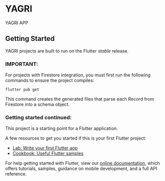 # YAGRI

YAGRI APP

## Getting Started

YAGRI projects are built to run on the Flutter _stable_ release.

### IMPORTANT:

For projects with Firestore integration, you must first run the following commands to ensure the project compiles:

```
flutter pub get
```

This command creates the generated files that parse each Record from Firestore into a schema object.

### Getting started continued:

This project is a starting point for a Flutter application.

A few resources to get you started if this is your first Flutter project:

- [Lab: Write your first Flutter app](https://flutter.dev/docs/get-started/codelab)
- [Cookbook: Useful Flutter samples](https://flutter.dev/docs/cookbook)

For help getting started with Flutter, view our
[online documentation](https://flutter.dev/docs), which offers tutorials,
samples, guidance on mobile development, and a full API reference.
